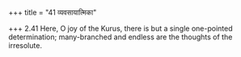 +++
title = "41 व्यवसायात्मिका"

+++
2.41 Here, O joy of the Kurus, there is but a single one-pointed
determination; many-branched and endless are the thoughts of the
irresolute.
